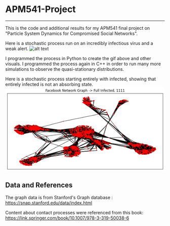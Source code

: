 # APM541-Project

---

This is the code and additional results for my APM541 final project on "Particle System Dynamics for Compromised Social Networks".  

Here is a stochastic process run on an incredibly infectious virus and a weak alert.
![alt text](gifs/SS_strongV_WeakA.gif)


I programmed the process in Python to create the gif above and other visuals. I programmed the process again in C++ in order to run many more simulations to observe the quasi-stationary distributions. 

Here is a stochastic process starting entirely with infected, showing that entirely infected is not an absorbing state. 
![alt text](gifs/init_infected.gif)


## Data and References

The graph data is from Stanford's Graph database : https://snap.stanford.edu/data/index.html

Content about contact processes were referenced from this book: https://link.springer.com/book/10.1007/978-3-319-50038-6 
